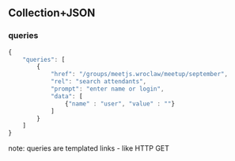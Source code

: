 ## Collection+JSON

### queries

``` js
{
    "queries": [
        {
            "href": "/groups/meetjs.wroclaw/meetup/september",
            "rel": "search attendants",
            "prompt": "enter name or login",
            "data": [
                {"name" : "user", "value" : ""}
            ]
        }
    ]
}
```

note:
queries are templated links - like HTTP GET <form />